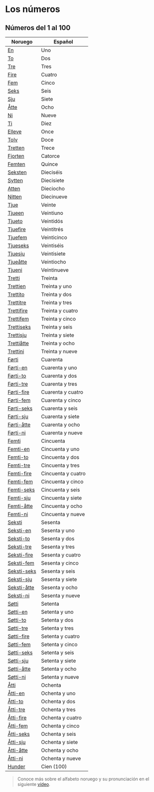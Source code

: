 # Los números

## Números del 1 al 100

| Noruego     | Español       |
|-------------|---------------|
| [En](https://forvo.com/word/en/)      | Uno         |
| [To](https://forvo.com/word/to/)      | Dos         |
| [Tre](https://forvo.com/word/tre/)     | Tres        |
| [Fire](https://forvo.com/word/fire/)    | Cuatro      |
| [Fem](https://forvo.com/word/fem/)     | Cinco       |
| [Seks](https://forvo.com/word/seks/)    | Seis        |
| [Sju](https://forvo.com/word/sju/)     | Siete       |
| [Åtte](https://forvo.com/word/%C3%A5tte/)    | Ocho        |
| [Ni](https://forvo.com/word/ni/)      | Nueve       |
| [Ti](https://forvo.com/word/ti/)      | Diez        |
| [Elleve](https://forvo.com/word/elleve/)  | Once        |
| [Tolv](https://forvo.com/word/tolv/)    | Doce        |
| [Tretten](https://forvo.com/word/tretten/) | Trece       |
| [Fjorten](https://forvo.com/word/fjorten/) | Catorce     |
| [Femten](https://forvo.com/word/femten/)  | Quince      |
| [Seksten](https://forvo.com/word/seksten/) | Dieciséis   |
| [Sytten](https://forvo.com/word/sytten/)  | Diecisiete  |
| [Atten](https://forvo.com/word/atten/)   | Dieciocho   |
| [Nitten](https://forvo.com/word/nitten/)  | Diecinueve  |
| [Tjue](https://forvo.com/word/tjue/)    | Veinte      |
| [Tjueen](https://forvo.com/word/tjueen/)      | Veintiuno     |
| [Tjueto](https://forvo.com/word/tjueto/)      | Veintidós     |
| [Tjuefire](https://forvo.com/word/tjuefire/)    | Veintitrés    |
| [Tjuefem](https://forvo.com/word/tjuefem/)     | Veinticinco   |
| [Tjueseks](https://forvo.com/word/tjueseks/)    | Veintiséis    |
| [Tjuesju](https://forvo.com/word/tjuesju/)     | Veintisiete   |
| [Tjueåtte](https://forvo.com/word/tjue%C3%A5tte/)    | Veintiocho    |
| [Tjueni](https://forvo.com/word/tjueni/)      | Veintinueve   |
| [Tretti](https://forvo.com/word/tretti/)      | Treinta       |
| [Trettien](https://forvo.com/word/trettien/)    | Treinta y uno |
| [Trettito](https://forvo.com/word/trettito/)    | Treinta y dos |
| [Trettitre](https://forvo.com/word/trettitre/)   | Treinta y tres|
| [Trettifire](https://forvo.com/word/trettifire/)  | Treinta y cuatro|
| [Trettifem](https://forvo.com/word/trettifem/)   | Treinta y cinco|
| [Trettiseks](https://forvo.com/word/trettiseks/)  | Treinta y seis|
| [Trettisju](https://forvo.com/word/trettisju/)   | Treinta y siete|
| [Trettiåtte](https://forvo.com/word/tretti%C3%A5tte/)  | Treinta y ocho|
| [Trettini](https://forvo.com/word/trettini/)    | Treinta y nueve|
| [Førti](https://forvo.com/word/f%C3%B8rti/)       | Cuarenta      |
| [Førti-en](https://forvo.com/word/f%C3%B8rti-en/)    | Cuarenta y uno|
| [Førti-to](https://forvo.com/word/f%C3%B8rti-to/)    | Cuarenta y dos|
| [Førti-tre](https://forvo.com/word/f%C3%B8rti-tre/)   | Cuarenta y tres|
| [Førti-fire](https://forvo.com/word/f%C3%B8rti-fire/)  | Cuarenta y cuatro|
| [Førti-fem](https://forvo.com/word/f%C3%B8rti-fem/)   | Cuarenta y cinco|
| [Førti-seks](https://forvo.com/word/f%C3%B8rti-seks/)  | Cuarenta y seis|
| [Førti-sju](https://forvo.com/word/f%C3%B8rti-sju/)   | Cuarenta y siete|
| [Førti-åtte](https://forvo.com/word/f%C3%B8rti-%C3%A5tte/)  | Cuarenta y ocho|
| [Førti-ni](https://forvo.com/word/f%C3%B8rti-ni/)    | Cuarenta y nueve|
| [Femti](https://forvo.com/word/femti/)       | Cincuenta     |
| [Femti-en](https://forvo.com/word/femti-en/)    | Cincuenta y uno|
| [Femti-to](https://forvo.com/word/femti-to/)    | Cincuenta y dos|
| [Femti-tre](https://forvo.com/word/femti-tre/)   | Cincuenta y tres|
| [Femti-fire](https://forvo.com/word/femti-fire/)  | Cincuenta y cuatro|
| [Femti-fem](https://forvo.com/word/femti-fem/)   | Cincuenta y cinco|
| [Femti-seks](https://forvo.com/word/femti-seks/)  | Cincuenta y seis|
| [Femti-sju](https://forvo.com/word/femti-sju/)   | Cincuenta y siete|
| [Femti-åtte](https://forvo.com/word/femti-%C3%A5tte/)  | Cincuenta y ocho|
| [Femti-ni](https://forvo.com/word/femti-ni/)    | Cincuenta y nueve|
| [Seksti](https://forvo.com/word/seksti/)      | Sesenta       |
| [Seksti-en](https://forvo.com/word/seksti-en/)   | Sesenta y uno |
| [Seksti-to](https://forvo.com/word/seksti-to/)   | Sesenta y dos |
| [Seksti-tre](https://forvo.com/word/seksti-tre/)  | Sesenta y tres|
| [Seksti-fire](https://forvo.com/word/seksti-fire/) | Sesenta y cuatro|
| [Seksti-fem](https://forvo.com/word/seksti-fem/)  | Sesenta y cinco|
| [Seksti-seks](https://forvo.com/word/seksti-seks/) | Sesenta y seis|
| [Seksti-sju](https://forvo.com/word/seksti-sju/)  | Sesenta y siete|
| [Seksti-åtte](https://forvo.com/word/seksti-%C3%A5tte/) | Sesenta y ocho|
| [Seksti-ni](https://forvo.com/word/seksti-ni/)   | Sesenta y nueve|
| [Søtti](https://forvo.com/word/s%C3%B8tti/)       | Setenta       |
| [Søtti-en](https://forvo.com/word/s%C3%B8tti-en/)    | Setenta y uno |
| [Søtti-to](https://forvo.com/word/s%C3%B8tti-to/)    | Setenta y dos |
| [Søtti-tre](https://forvo.com/word/s%C3%B8tti-tre/)   | Setenta y tres|
| [Søtti-fire](https://forvo.com/word/s%C3%B8tti-fire/)  | Setenta y cuatro|
| [Søtti-fem](https://forvo.com/word/s%C3%B8tti-fem/)   | Setenta y cinco|
| [Søtti-seks](https://forvo.com/word/s%C3%B8tti-seks/)  | Setenta y seis|
| [Søtti-sju](https://forvo.com/word/s%C3%B8tti-sju/)   | Setenta y siete|
| [Søtti-åtte](https://forvo.com/word/s%C3%B8tti-%C3%A5tte/)  | Setenta y ocho|
| [Søtti-ni](https://forvo.com/word/s%C3%B8tti-ni/)    | Setenta y nueve|
| [Åtti](https://forvo.com/word/%C3%A5tti/)       | Ochenta       |
| [Åtti-en](https://forvo.com/word/%C3%A5tti-en/)    | Ochenta y uno |
| [Åtti-to](https://forvo.com/word/%C3%A5tti-to/)    | Ochenta y dos |
| [Åtti-tre](https://forvo.com/word/%C3%A5tti-tre/)   | Ochenta y tres|
| [Åtti-fire](https://forvo.com/word/%C3%A5tti-fire/)  | Ochenta y cuatro|
| [Åtti-fem](https://forvo.com/word/%C3%A5tti-fem/)   | Ochenta y cinco|
| [Åtti-seks](https://forvo.com/word/%C3%A5tti-seks/)  | Ochenta y seis|
| [Åtti-sju](https://forvo.com/word/%C3%A5tti-sju/)   | Ochenta y siete|
| [Åtti-åtte](https://forvo.com/word/%C3%A5tti-%C3%A5tte/)  | Ochenta y ocho|
| [Åtti-ni](https://forvo.com/word/%C3%A5tti-ni/)    | Ochenta y nueve|
| [Hunder](https://forvo.com/word/hunder/)        | Cien (100)    |

> Conoce más sobre el alfabeto noruego y su pronunciación en el siguiente [vídeo](https://www.youtube.com/watch?v=BJEhi7S0KjA).